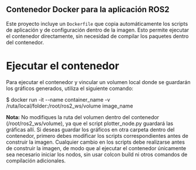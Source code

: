 ## Contenedor Docker para la aplicación ROS2

Este proyecto incluye un `Dockerfile` que copia automáticamente los scripts de aplicación y de configuración dentro de la imagen. Esto permite ejecutar el contenedor directamente, sin necesidad de compilar los paquetes dentro del contenedor.

# Ejecutar el contenedor

Para ejecutar el contenedor y vincular un volumen local donde se guardarán los gráficos generados, utiliza el siguiente comando:

$ docker run -it --name container_name -v /ruta/local/folder:/root/ros2_ws/volume image_name

**Nota:** No modifiques la ruta del volumen dentro del contenedor (/root/ros2_ws/volume), ya que el script plotter_node.py guardará las gráficas allí.
Si deseas guardar los gráficos en otra carpeta dentro del contenedor, primero debes modificar los scripts correspondientes antes de construir la imagen.
Cualquier cambio en los scripts debe realizarse antes de construir la imagen, de modo que al ejecutar el contenedor únicamente sea necesario iniciar los nodos, sin usar colcon build ni otros comandos de compilación adicionales.

